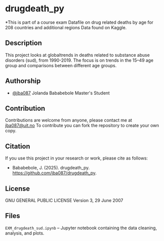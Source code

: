 # drugdeath_py
*This is part of a course exam 
Datafile on drug related deaths by age for 208 countries and additional regions
Data found on Kaggle.

## Description
This project looks at globaltrends in deaths related to substance abuse disorders (sud), from 1990-2019.
The focus is on trends in the 15–49 age group and comparisons between different age groups.

## Authorship
- [@jba087](https://github.com/jba087)
Jolanda Bababebole Master's Student

## Contribution
Contributions are welcome from anyone, please contact me at jba087@uit.no
To contribute you can fork the repository to create your own copy.

## Citation
If you use this project in your research or work, please cite as follows:
- Bababebole, J. (2025). drugdeath_py. https://github.com/jba087/drugdeath_py.

## License 
GNU GENERAL PUBLIC LICENSE
                       Version 3, 29 June 2007
## Files
`EXM_drugdeath_sud.ipynb` – Jupyter notebook containing the data cleaning, analysis, and plots.
